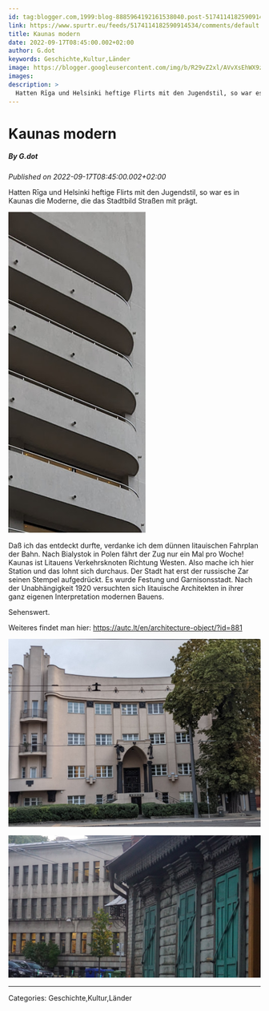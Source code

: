 ```yaml
---
id: tag:blogger.com,1999:blog-8885964192161538040.post-5174114182590914534
link: https://www.spurtr.eu/feeds/5174114182590914534/comments/default
title: Kaunas modern
date: 2022-09-17T08:45:00.002+02:00
author: G.dot
keywords: Geschichte,Kultur,Länder
image: https://blogger.googleusercontent.com/img/b/R29vZ2xl/AVvXsEhWX9zNGE8C4kTYhG4kNGoWjMx8cgmHjgne5cc3rJsQ810Zd3Jzku1O8d7Acky94U2HmA2d8mhxB9ArxrTWk8uYK-piaF_axF1rxYj_yvoMgkZWCjPRI8Xhyphenhyphen01kgr46H12NYLM7NdTG3Dc/s72-w274-h640-c/1663348910311076-0.png
images: 
description: >
  Hatten Rīga und Helsinki heftige Flirts mit den Jugendstil, so war es in Kaunas die Moderne, die das Stadtbild Straßen mit prägt. Daß ich das entdeckt durfte, verdanke ich dem dünnen litauischen Fahrplan der Bahn. Nach Bialystok in Polen fährt der Zug nur
---
```

# Kaunas modern
##### By G.dot
_Published on 2022-09-17T08:45:00.002+02:00_

Hatten Rīga und Helsinki heftige Flirts mit den Jugendstil, so war es in Kaunas die Moderne, die das Stadtbild Straßen mit prägt.

[![](pics/1663348910311076-0.png)](pics/1663348910311076-0.png)

  

Daß ich das entdeckt durfte, verdanke ich dem dünnen litauischen Fahrplan der Bahn. Nach Bialystok in Polen fährt der Zug nur ein Mal pro Woche! Kaunas ist Litauens Verkehrsknoten Richtung Westen. Also mache ich hier Station und das lohnt sich durchaus. Der Stadt hat erst der russische Zar seinen Stempel aufgedrückt. Es wurde Festung und Garnisonsstadt. Nach der Unabhängigkeit 1920 versuchten sich litauische Architekten in ihrer ganz eigenen Interpretation modernen Bauens.

Sehenswert.

Weiteres findet man hier: https://autc.lt/en/architecture-object/?id=881

  

[![](pics/1663348906242236-1.png)](pics/1663348906242236-1.png)

  

[![](pics/1663348902257773-2.png)](pics/1663348902257773-2.png)

---
Categories: Geschichte,Kultur,Länder